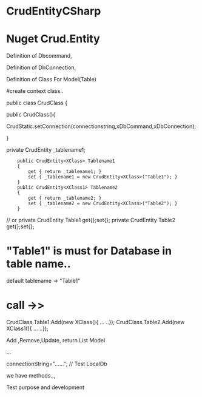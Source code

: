 # CrudEntityCSharp

# Nuget Crud.Entity
Definition of Dbcommand,

Definition of DbConnection,

Definition of Class For Model(Table)

#create context class.. 

public class CrudClass 
{

  public CrudClass(){
   
   CrudStatic.setConnection(connectionstring,xDbCommand,xDbConnection);

  }

private CrudEntity<XClass> _tablename1;

        public CrudEntity<XClass> Tablename1
        {
            get { return _tablename1; }
            set { _tablename1 = new CrudEntity<XClass>("Table1"); }
        }
        public CrudEntity<XClass1> Tablename2
        {
            get { return _tablename2; }
            set { _tablename2 = new CrudEntity<XClass>("Table2"); }
        }


// or
      	private CrudEntity<XClass> Table1 get{};set{};
	      private CrudEntity<XClass1> Table2 get{};set{};

# "Table1" is must for Database in table name..

default tablename -> "Table1"

# call ->>

CrudClass.Table1.Add(new XClass(){ ... ..});
CrudClass.Table2.Add(new XClass1(){ ... ..});


Add ,Remove,Update,
return List Model 

...


connectionString="......"; // Test LocalDb

we have methods..,


Test purpose and development


